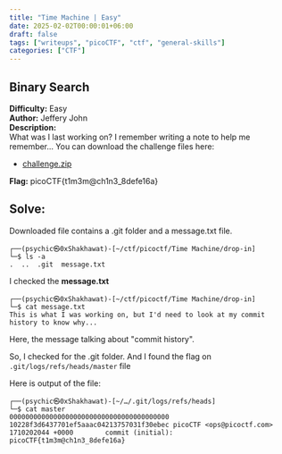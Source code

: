 ```yaml
---
title: "Time Machine | Easy"
date: 2025-02-02T00:00:01+06:00
draft: false
tags: ["writeups", "picoCTF", "ctf", "general-skills"]
categories: ["CTF"]
---
```

## Binary Search
**Difficulty:** Easy  
**Author:** Jeffery John  
**Description:**  
What was I last working on? I remember writing a note to help me remember...
You can download the challenge files here:
- [challenge.zip](https://artifacts.picoctf.net/c_titan/161/challenge.zip)   

**Flag:** picoCTF{t1m3m@ch1n3_8defe16a}  

## Solve:  
Downloaded file contains a .git folder and a message.txt file.
```shell
┌──(psychic㉿0xShakhawat)-[~/ctf/picoctf/Time Machine/drop-in]
└─$ ls -a 
.  ..  .git  message.txt
```

I checked the **message.txt**
```shell
┌──(psychic㉿0xShakhawat)-[~/ctf/picoctf/Time Machine/drop-in]
└─$ cat message.txt 
This is what I was working on, but I'd need to look at my commit history to know why...                                                                                                                    
```
Here, the message talking about "commit history".  

So, I checked for the .git folder. And I found the flag on `.git/logs/refs/heads/master` file

Here is output of the file:
```shell
┌──(psychic㉿0xShakhawat)-[~/…/.git/logs/refs/heads]
└─$ cat master        
0000000000000000000000000000000000000000 10228f3d6437701ef5aaac04213757031f30ebec picoCTF <ops@picoctf.com> 1710202044 +0000        commit (initial): 
picoCTF{t1m3m@ch1n3_8defe16a}
                                                
```

